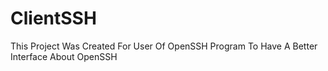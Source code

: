 # ClientSSH

This Project Was Created For User
Of OpenSSH Program To Have A
Better Interface About OpenSSH
